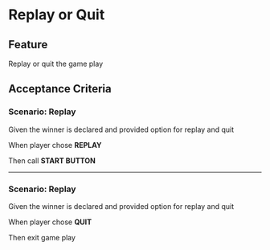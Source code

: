 # Replay or Quit

## Feature

Replay or quit the game play

## Acceptance Criteria

### Scenario: Replay

  Given the winner is declared and provided option for replay and quit
  
  When player chose **REPLAY**
  
  Then call **START BUTTON**
  
  --------------------------------------

### Scenario: Replay

  Given the winner is declared and provided option for replay and quit

  When player chose **QUIT**
  
  Then exit game play
